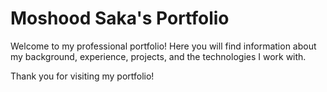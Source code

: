 # Moshood Saka's Portfolio

Welcome to my professional portfolio! Here you will find information about my background, experience, projects, and the technologies I work with.

Thank you for visiting my portfolio!

